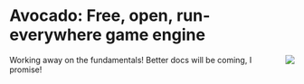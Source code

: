 # Avocado: Free, open, run-everywhere game engine

<img align="right" src="https://raw.github.com/cha0s/avocado/master/logo.jpg">

Working away on the fundamentals! Better docs will be coming, I promise!
